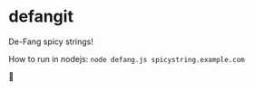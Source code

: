 # defangit
De-Fang spicy strings!


How to run in nodejs: 
`node defang.js spicystring.example.com`



🧛
